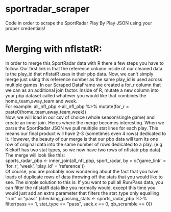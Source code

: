 # sportradar_scraper
Code in order to scrape the SportRadar Play By Play JSON using your proper credentials!

<h1>Merging with nflstatR:</h1>
<body> In order to merge this SportRadar data with R there a few steps you have to follow. Our first link is that the reference column inside of our cleaned data is the play_id that nflstatR uses in their pbp data. Now, we can't simply merge just using this reference number as the same play_id is used across multiple games. In our Scraped DataFrame we created a for_r column that we can as an additional join factor. Inside of R, mutate a new column into your pbp dataset called whatever you would like that combines the home_team,away_team and week. </body><br>
<body>For example: all_nfl_pbp <-all_nfl_pbp %>% mutate(for_r = paste0(home_team,away_team,week))</body>
<br><body> Now, we will load in our csv of choice (whole season/single game) and create an inner join. Heres where the merge becomes interesting. When we parse the SportRadar JSON we pull multiple stat lines for each play. This means our final product will have 2-3 (sometimes even 4 rows) dedicated to it. However, the beauty of our merge is that our pbp data will turn its one row of original data into the same number of rows dedicated to a play. (e.g Kickoff has two stat types, so we now have two rows of nflstatr pbp data). The merge will look like this:</body><br>
<body> sports_radar_pbp <- inner_join(all_nfl_pbp, sport_radar, by = c('game_link' = 'for_r', 'week', 'play_id' = 'reference'))</body><br>
<body>Of course, you are probably now wondering about the fact that you have loads of duplicate rows of data throwing off the stats that you would like to see. The simple solution to this is: If you want to pull all Run/Pass data, you can filter the nflstatR data like you normally would, except this time you would just add an extra parameter that filters the stat_type only equalling "run" or "pass" (checking_passing_stats <- sports_radar_pbp %>% filter(pass == 1, stat_type == "pass", sack.x == 0, qb_scramble == 0)) </body>